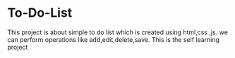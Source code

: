 # To-Do-List

This project is about simple to do list which is created using html,css ,js.
we can perform operations like add,edit,delete,save.
This is the self learning project

